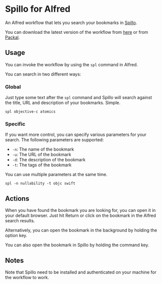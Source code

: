 # Spillo for Alfred

An Alfred workflow that lets you search your bookmarks in [Spillo](http://bananafishsoftware.com/products/spillo).

You can download the latest version of the workflow from [here](https://github.com/ddeville/spillo-alfred/releases/latest) or from [Packal](http://www.packal.org/workflow/spillo).

## Usage

You can invoke the workflow by using the `spl` command in Alfred.

You can search in two different ways:

### Global

Just type some text after the `spl` command and Spillo will search against the title, URL and description of your bookmarks. Simple.

```
spl objective-c atomics
```

### Specific

If you want more control, you can specify various parameters for your search. The following parameters are supported:

- `-n`: The name of the bookmark
- `-u`: The URL of the bookmark
- `-d`: The description of the bookmark
- `-t`: The tags of the bookmark

You can use multiple parameters at the same time.

```
spl -n nullability -t objc swift
```

## Actions

When you have found the bookmark you are looking for, you can open it in your default browser. Just hit Return or click on the bookmark in the Alfred search results.

Alternatively, you can open the bookmark in the background by holding the option key.

You can also open the bookmark in Spillo by holding the command key.

## Notes

Note that Spillo need to be installed and authenticated on your machine for the workflow to work.
